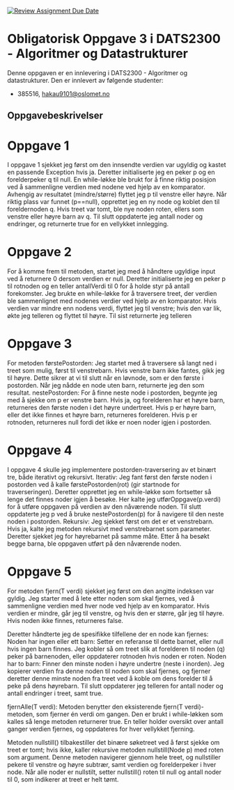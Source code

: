 [![Review Assignment Due Date](https://classroom.github.com/assets/deadline-readme-button-22041afd0340ce965d47ae6ef1cefeee28c7c493a6346c4f15d667ab976d596c.svg)](https://classroom.github.com/a/teLsEufN)

# Obligatorisk Oppgave 3 i DATS2300 - Algoritmer og Datastrukturer

Denne oppgaven er en innlevering i DATS2300 - Algoritmer og datastrukturer. Den er innlevert av følgende studenter:
* 385516, hakau9101@oslomet.no

## Oppgavebeskrivelser

# Oppgave 1
I oppgave 1 sjekket jeg først om den innsendte verdien var ugyldig og kastet en passende Exception hvis ja. 
Deretter initialiserte jeg en peker p og en forelderpeker q til null. En while-løkke ble brukt for å finne 
riktig posisjon ved å sammenligne verdien med nodene ved hjelp av en komparator. Avhengig av resultatet (mindre/større)
flyttet jeg p til venstre eller høyre.
Når riktig plass var funnet (p==null), opprettet jeg en ny node og koblet den til foreldernoden q.
Hvis treet var tomt, ble nye noden roten, ellers som venstre eller høyre barn av q. Til slutt oppdaterte jeg antall noder 
og endringer, og returnerte true for en vellykket innlegging.

# Oppgave 2
For å komme frem til metoden, startet jeg med å håndtere ugyldige input ved å returnere 0 dersom verdien er null. 
Deretter initialiserte jeg en peker p til rotnoden og en teller antallVerdi til 0 for å holde styr på antall forekomster. 
Jeg brukte en while-løkke for å traversere treet, der verdien ble sammenlignet med nodenes verdier ved hjelp av en komparator. 
Hvis verdien var mindre enn nodens verdi, flyttet jeg til venstre; hvis den var lik, økte jeg telleren og flyttet til høyre. 
Til sist returnerte jeg telleren

# Oppgave 3
For metoden førstePostorden: Jeg startet med å traversere så langt ned i treet som mulig, først til venstrebarn. Hvis 
venstre barn ikke fantes, gikk jeg til høyre. Dette sikrer at vi til slutt når en løvnode, som er den første i postorden. 
Når jeg nådde en node uten barn, returnerte jeg den som resultat.
nestePostorden: For å finne neste node i postorden, begynte jeg med å sjekke om p er venstre barn. Hvis ja, og forelderen
har et høyre barn, returneres den første noden i det høyre undertreet. Hvis p er høyre barn, eller det ikke finnes et 
høyre barn, returneres forelderen. Hvis p er rotnoden, returneres null fordi det ikke er noen noder igjen i postorden.


# Oppgave 4
I oppgave 4 skulle jeg implementere postorden-traversering av et binært tre, både iterativt og rekursivt.
Iterativ: Jeg fant først den første noden i postorden ved å kalle førstePostorden(rot) (gir startnode for traverseringen).
Deretter opprettet jeg en while-løkke som fortsetter så lenge det finnes noder igjen å besøke. Her kalte jeg 
utførOppgave(p.verdi) for å utføre oppgaven på verdien av den nåværende noden. Til slutt oppdaterte 
jeg p ved å bruke nestePostorden(p) for å navigere til den neste noden i postorden.
Rekursiv: Jeg sjekket først om det er et venstrebarn. Hvis ja, kalte jeg metoden rekursivt med venstrebarnet som parameter.
Deretter sjekket jeg for høyrebarnet på samme måte. Etter å ha besøkt begge barna, ble oppgaven utført på den nåværende noden.

# Oppgave 5
For metoden fjern(T verdi) sjekket jeg først om den angitte indeksen var gyldig.
Jeg starter med å lete etter noden som skal fjernes, ved å sammenligne verdien med hver node ved hjelp av en komparator. 
Hvis verdien er mindre, går jeg til venstre, og hvis den er større, går jeg til høyre. Hvis noden ikke finnes, returneres false.

Deretter håndterte jeg de spesifikke tilfellene der en node kan fjernes:
Noden har ingen eller ett barn: Setter en referanse til dette barnet, eller null hvis ingen barn finnes. Jeg kobler så
om treet slik at forelderen til noden (q) peker på barnenoden, eller oppdaterer rotnoden hvis noden er roten.
Noden har to barn: Finner den minste noden i høyre undertre (neste i inorden). Jeg kopierer verdien fra denne noden til 
noden som skal fjernes, og fjerner deretter denne minste noden fra treet ved å koble om dens forelder til å peke på dens høyrebarn.
Til slutt oppdaterer jeg telleren for antall noder og antall endringer i treet, samt true.

fjernAlle(T verdi): Metoden benytter den eksisterende fjern(T verdi)-metoden, som fjerner én verdi om gangen. Den er brukt
i while-løkken som kalles så lenge metoden returnerer true. En teller holder oversikt over antall ganger verdien fjernes, 
og oppdateres for hver vellykket fjerning. 

Metoden nullstill() tilbakestiller det binære søketreet ved å først sjekke om treet er tomt; hvis ikke, kaller rekursive 
metoden nullstill(Node<T> p) med roten som argument. Denne metoden navigerer gjennom hele treet, og nullstiller pekere 
til venstre og høyre subtrær, samt verdien og forelderpeker i hver node. Når alle noder er nullstilt, setter nullstill()
roten til null og antall noder til 0, som indikerer at treet er helt tømt.